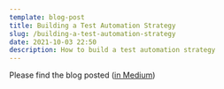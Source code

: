 ```yaml
---
template: blog-post
title: Building a Test Automation Strategy
slug: /building-a-test-automation-strategy
date: 2021-10-03 22:50
description: How to build a test automation strategy
---
```

Please find the blog posted 
(<a href="https://medium.com/thundra/building-a-test-automation-strategy-c6f627ba96f8" target="_blank">in Medium</a>)